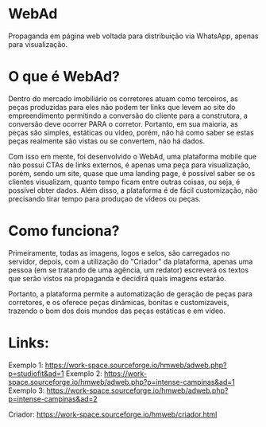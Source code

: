 # WebAd
Propaganda em página web voltada para distribuição via WhatsApp, apenas para visualização.

# O que é WebAd?
Dentro do mercado imobiliário os corretores atuam como terceiros, as peças produzidas para eles não podem ter links que levem ao site do empreendimento permitindo a conversão do cliente para a construtora,  a conversão deve ocorrer PARA o corretor. Portanto, em sua maioria, as peças são simples, estáticas ou vídeo, porém, não há como saber se estas peças realmente são vistas ou se convertem, não há dados.

Com isso em mente, foi desenvolvido o WebAd, uma plataforma mobile que não possui CTAs de links externos, é apenas uma peça para visualização, porém, sendo um site, quase que uma landing page, é possível saber se os clientes visualizam, quanto tempo ficam entre outras coisas, ou seja, é possível obter dados. Além disso, a plataforma é de fácil customização, não precisando tirar tempo para produçao de vídeos ou peças.

# Como funciona?
Primeiramente, todas as imagens, logos e selos, são carregados no servidor, depois, com a utilização do "Criador" da plataforma, apenas uma pessoa (em se tratando de uma agência, um redator) escreverá os textos que serão vistos na propaganda e decidirá quais imagens estarão. 

Portanto, a plataforma permite a automatização de geração de peças para corretores, e os oferece peças dinâmicas, bonitas e customizaveis, trazendo o bom dos dois mundos das peças estáticas e em vídeo.

# Links:

Exemplo 1: https://work-space.sourceforge.io/hmweb/adweb.php?p=studiofit&ad=1
Exemplo 2: https://work-space.sourceforge.io/hmweb/adweb.php?p=intense-campinas&ad=1
Exemplo 3: https://work-space.sourceforge.io/hmweb/adweb.php?p=intense-campinas&ad=2

Criador: https://work-space.sourceforge.io/hmweb/criador.html
